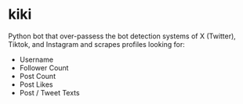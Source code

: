 # kiki

Python bot that over-passess the bot detection systems of X (Twitter), Tiktok, and Instagram and scrapes profiles looking for:

- Username
- Follower Count
- Post Count
- Post Likes
- Post / Tweet Texts

